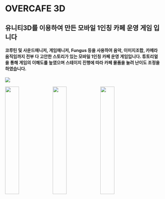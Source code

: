 # OVERCAFE 3D

## 유니티3D를 이용하여 만든 모바일 1인칭 카페 운영 게임 입니다
#### 코루틴 및 사운드매니저, 게임매니저, Fungus 등을 사용하여 음악, 이미지조합, 카메라 움직임까지 전부 다 고안한 스토리가 있는 모바일 1인칭 카페 운영 게임입니다. 튜토리얼을 통해 게임의 이해도를 높였으며 스테이지 진행에 따라 카페 물품을 늘려 난이도 조정을 하였습니다.

<img src="https://img.shields.io/badge/Unity-FFFFFF?style=flat-square&logo=unity&logoColor=black"/>

<img src="https://user-images.githubusercontent.com/43633076/175849838-adc9d97b-2569-4020-abfe-21b64f154a11.png" width="30%" height="30%"/>  <img src="https://user-images.githubusercontent.com/43633076/175849852-ef343022-6491-4d36-82cc-dbf25907f7f5.png" width="30%" height="30%"/>  <img src="https://user-images.githubusercontent.com/43633076/175849842-43d3a3ec-58cd-4a42-9ea3-ee04b1083f7b.png" width="30%" height="30%"/>


